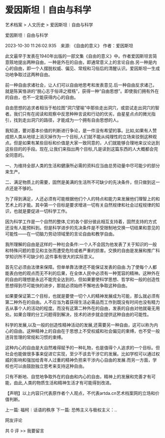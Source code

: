 # 爱因斯坦︱自由与科学

艺术档案 > 人文历史 > 爱因斯坦︱自由与科学

爱因斯坦︱自由与科学

2023-10-30 11:26:02.935　来源: 《自由的意义》 作者：爱因斯坦





此文最早于发表在1940年出版的一部文集《自由的意义》中。作者爱因斯坦言简意赅地提出两种自由，一种是外在的自由，即通常意义上的言论自由.另一种是内心的自由，即一个人摆脱权威、偏见、常规和习俗后的清醒认识。爱因斯坦一生成功地争取过这两种自由。

前一种自由求诸社会，让人们可以自由地思考和发表意见.后一种自由反求诸己，就是陈寅恪讲的“脱心志于俗谛之桎梏”，获得一种“自由思想”。即使我们拥有外在的自由，也不一定能获得内心的自由。

自由思想的追求者相当于柏拉图“洞穴譬喻”中那些走出洞穴，或尝试走出洞穴的智者。我们只有在阅读和观察中反思种种言说和行动的优劣，由星星点点的微光指引，找到走出洞穴的路径，才能成为一个拥有自由思想的人。 





我知道，要对基本价值的判断进行争论，是一件没有希望的事。比如,如果有人赞成把人类从地球上消灭掉作为一个目标,人们就不能从纯理性的立场来驳倒这种观点。但是如果有某些目标和价值是大家一致同意的，人们就能够合理地来议论达到这些目的的手段。现在,让我们来指出两个目标,凡是读到这篇东西的人大概都会完全同意的。

一、为维持全部人类的生活和健康所必需的资料应当由总劳动量中尽可能少的部分来生产。

二、满足物质上的需要，固然是美满的生活所不可缺少的先决条件，但只做到这一点还是不够的。

为了得到满足，人还必须有可能根据他们个人的特点和能力来发展他们理智上的和艺术上的才能。其中第一个目标是要求增进一切有关自然规律和社会过程规律的知识，也就是要促进一切科学工作。

因为科学工作是一个自然的整体,它的各个部分彼此相互支持着，固然支持的方式还没有人能预料到。但是科学进步的先决条件是不受限制地交换一切结果和意见的可能性——在一切脑力劳动领域里的言论自由和教学自由。

我所理解的自由是这样的一种社会条件:一个人不会因为他发表了关于知识的一般和特殊问题的意见和主张而遭受危险或者严重的损害。交换的自由是发展和推广科学知识所不可缺少的.这件事有很大的实际意义。

首先它必须由法律来保障。但单单靠法律还不能保证发表的自由.为了使每个人都能表白他的观点而无不利的后果，在全体人民中必须有一种宽容的精神。这种外在的自由的理想是永远不能完全达到的，但如果要使科学思想、哲学和一般的创造性思想得到尽可能快的进步，那就必须始终不懈地去争取这种自由。

如果要保证第二个目标，也就是要使一切个人的精神发展成为可能，那么就必须有第二种外在的自由。人不应当为着获得生活必需品而工作到既没有时间也没有精力去从事个人的活动的程度。而没有这第二种外在的自由，发表的自由对他就毫无用处。如果合理的分工问题得到解决，技术的进步就会提供这种自由的可能性。

科学的发展,以及一般的创造性精神活动的发展,还需要另一种自由，这可以称为内心的自由。这种精神上的自由在于思想上不受权威和社会偏见的束缚，也不受一般违背哲理的常规和习惯的束缚。

这种内心的自由是大自然难得赋予的一种礼物，也是值得个人追求的一个目标。但社会也能做很多事来促进它实现，至少不该去干涉它的发展。比如学校可以通过权威的影响和强加给青年人过重的精神负担来干涉内心自由的发展.而另一方面，学校也可以由鼓励独立思考来支持这种自由。

只有不断地、自觉地争取外在的自由和内心的自由，精神上的发展和完善才有可能，由此,人类的物质生活和精神生活才有可能得到改进。



   【声明】以上内容只代表原作者个人观点，不代表artda.cn艺术档案网的立场和价值判断。

上一篇: 福柯︱话语的秩序  下一篇: 恐怖主义与极权主义：..   

网友评论

共 0 评 >>  我要留言